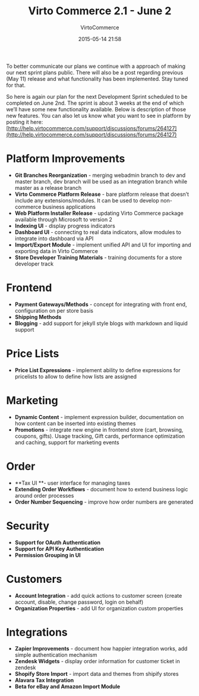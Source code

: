 ﻿---
author: VirtoCommerce
category: release
date: 2015-05-14 21:58
excerpt: To better communicate our plans we continue with a approach of making our next sprint plans public.
permalink: blog/virtocommerce-2-1-june-2
tags: [aspstore, ecommerce, marketing, marketplace, open-source, promotions, search-indexing, seo, zapper, zendesk]
title: "Virto Commerce 2.1 - June 2"
---
To better communicate our plans we continue with a approach of making our next sprint plans public. There will also be a post regarding previous (May 11) release and what functionality has been implemented. Stay tuned for that.

So here is again our plan for the next Development Sprint scheduled to be completed on June 2nd. The sprint is about 3 weeks at the end of which we’ll have some new functionality available. Below is description of those new features. You can also let us know what you want to see in platform by posting it here: [http://help.virtocommerce.com/support/discussions/forums/264127](http://help.virtocommerce.com/support/discussions/forums/264127)

# Platform Improvements

* **Git Branches Reorganization** - merging webadmin branch to dev and master branch, dev branch will be used as an integration branch while master as a release branch
* **Virto Commerce Platform Release** - bare platform release that doesn’t include&nbsp;any extensions/modules. It can be used&nbsp;to develop non-commerce business applications
* **Web Platform Installer Release** - updating Virto Commerce package available through Microsoft to version 2
* **Indexing UI** - display progress indicators
* **Dashboard UI** - connecting to real data indicators, allow modules to integrate into dashboard via API
* **Import/Export Module** - implement unified API and UI for importing and exporting data in Virto Commerce
* **Store Developer Training Materials** - training documents for a store developer track

# Frontend

* **Payment Gateways/Methods** - concept for integrating with front end, configuration on per store basis
* **Shipping Methods**
* **Blogging** - add support for jekyll style blogs with markdown and liquid support

# Price Lists

* **Price List Expressions** - implement ability to define expressions for pricelists to allow to define how lists are assigned

# Marketing

* **Dynamic Content** - implement expression builder, documentation on how content can be inserted into existing themes
* **Promotions** - integrate new engine in frontend store (cart, browsing, coupons, gifts). Usage tracking, Gift cards, performance optimization and caching, support for marketing events

# Order

* **Tax UI **- user interface for managing taxes
* **Extending Order Workflows** - document how to extend business logic around order processes
* **Order Number Sequencing** - improve how order numbers are generated

# Security

* **Support for OAuth Authentication**
* **Support for API Key Authentication**
* **Permission Grouping in UI**

# Customers

* **Account Integration** - add quick actions to customer screen (create account, disable, change password, login on behalf)
* **Organization Properties** - add UI for organization custom properties

# Integrations

* **Zapier Improvements** - document how happier integration works, add simple authentication mechanism
* **Zendesk Widgets** - display order information for customer ticket in zendesk
* **Shopify Store Import** - import data and themes from shipify stores
* **Alavara Tax Integration**
* **Beta for eBay and Amazon Import Module**
